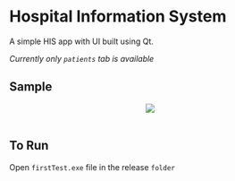 # Hospital Information System
A simple HIS app with UI built using Qt.


*Currently only `patients` tab is available*

## Sample

<p align="center">
    <img src="media/demo.gif"/><br><br>
</p>

## To Run

Open `firstTest.exe` file in the release `folder`
